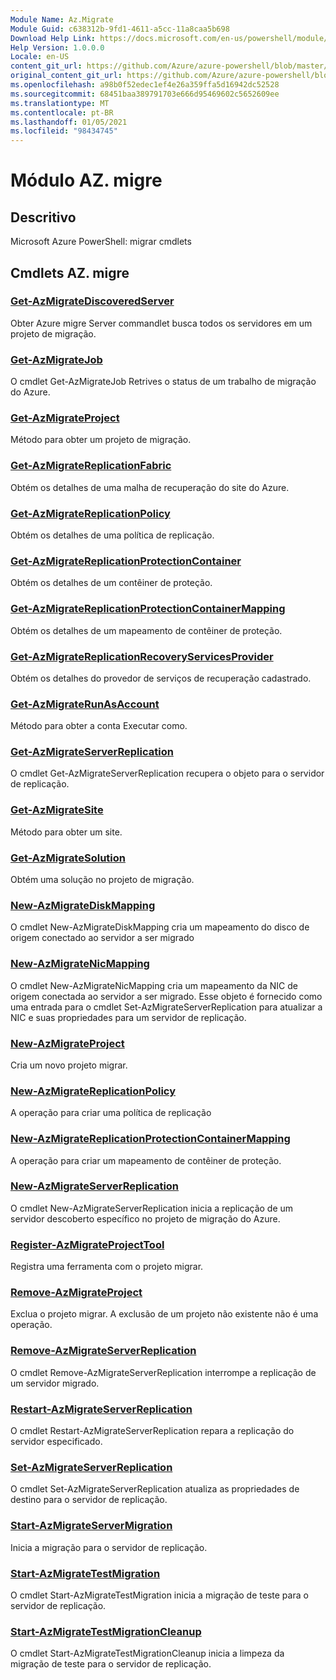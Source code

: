 ```yaml
---
Module Name: Az.Migrate
Module Guid: c638312b-9fd1-4611-a5cc-11a8caa5b698
Download Help Link: https://docs.microsoft.com/en-us/powershell/module/az.migrate
Help Version: 1.0.0.0
Locale: en-US
content_git_url: https://github.com/Azure/azure-powershell/blob/master/src/Migrate/help/Az.Migrate.md
original_content_git_url: https://github.com/Azure/azure-powershell/blob/master/src/Migrate/help/Az.Migrate.md
ms.openlocfilehash: a98b0f52edec1ef4e26a359ffa5d16942dc52528
ms.sourcegitcommit: 68451baa389791703e666d95469602c5652609ee
ms.translationtype: MT
ms.contentlocale: pt-BR
ms.lasthandoff: 01/05/2021
ms.locfileid: "98434745"
---
```

# Módulo AZ. migre
## Descritivo
Microsoft Azure PowerShell: migrar cmdlets

## Cmdlets AZ. migre
### [Get-AzMigrateDiscoveredServer](Get-AzMigrateDiscoveredServer.md)
Obter Azure migre Server commandlet busca todos os servidores em um projeto de migração.

### [Get-AzMigrateJob](Get-AzMigrateJob.md)
O cmdlet Get-AzMigrateJob Retrives o status de um trabalho de migração do Azure.

### [Get-AzMigrateProject](Get-AzMigrateProject.md)
Método para obter um projeto de migração.

### [Get-AzMigrateReplicationFabric](Get-AzMigrateReplicationFabric.md)
Obtém os detalhes de uma malha de recuperação do site do Azure.

### [Get-AzMigrateReplicationPolicy](Get-AzMigrateReplicationPolicy.md)
Obtém os detalhes de uma política de replicação.

### [Get-AzMigrateReplicationProtectionContainer](Get-AzMigrateReplicationProtectionContainer.md)
Obtém os detalhes de um contêiner de proteção.

### [Get-AzMigrateReplicationProtectionContainerMapping](Get-AzMigrateReplicationProtectionContainerMapping.md)
Obtém os detalhes de um mapeamento de contêiner de proteção.

### [Get-AzMigrateReplicationRecoveryServicesProvider](Get-AzMigrateReplicationRecoveryServicesProvider.md)
Obtém os detalhes do provedor de serviços de recuperação cadastrado.

### [Get-AzMigrateRunAsAccount](Get-AzMigrateRunAsAccount.md)
Método para obter a conta Executar como.

### [Get-AzMigrateServerReplication](Get-AzMigrateServerReplication.md)
O cmdlet Get-AzMigrateServerReplication recupera o objeto para o servidor de replicação.

### [Get-AzMigrateSite](Get-AzMigrateSite.md)
Método para obter um site.

### [Get-AzMigrateSolution](Get-AzMigrateSolution.md)
Obtém uma solução no projeto de migração.

### [New-AzMigrateDiskMapping](New-AzMigrateDiskMapping.md)
O cmdlet New-AzMigrateDiskMapping cria um mapeamento do disco de origem conectado ao servidor a ser migrado

### [New-AzMigrateNicMapping](New-AzMigrateNicMapping.md)
O cmdlet New-AzMigrateNicMapping cria um mapeamento da NIC de origem conectada ao servidor a ser migrado.
Esse objeto é fornecido como uma entrada para o cmdlet Set-AzMigrateServerReplication para atualizar a NIC e suas propriedades para um servidor de replicação.

### [New-AzMigrateProject](New-AzMigrateProject.md)
Cria um novo projeto migrar.

### [New-AzMigrateReplicationPolicy](New-AzMigrateReplicationPolicy.md)
A operação para criar uma política de replicação

### [New-AzMigrateReplicationProtectionContainerMapping](New-AzMigrateReplicationProtectionContainerMapping.md)
A operação para criar um mapeamento de contêiner de proteção.

### [New-AzMigrateServerReplication](New-AzMigrateServerReplication.md)
O cmdlet New-AzMigrateServerReplication inicia a replicação de um servidor descoberto específico no projeto de migração do Azure.

### [Register-AzMigrateProjectTool](Register-AzMigrateProjectTool.md)
Registra uma ferramenta com o projeto migrar.

### [Remove-AzMigrateProject](Remove-AzMigrateProject.md)
Exclua o projeto migrar.
A exclusão de um projeto não existente não é uma operação.

### [Remove-AzMigrateServerReplication](Remove-AzMigrateServerReplication.md)
O cmdlet Remove-AzMigrateServerReplication interrompe a replicação de um servidor migrado.

### [Restart-AzMigrateServerReplication](Restart-AzMigrateServerReplication.md)
O cmdlet Restart-AzMigrateServerReplication repara a replicação do servidor especificado.

### [Set-AzMigrateServerReplication](Set-AzMigrateServerReplication.md)
O cmdlet Set-AzMigrateServerReplication atualiza as propriedades de destino para o servidor de replicação.

### [Start-AzMigrateServerMigration](Start-AzMigrateServerMigration.md)
Inicia a migração para o servidor de replicação.

### [Start-AzMigrateTestMigration](Start-AzMigrateTestMigration.md)
O cmdlet Start-AzMigrateTestMigration inicia a migração de teste para o servidor de replicação.

### [Start-AzMigrateTestMigrationCleanup](Start-AzMigrateTestMigrationCleanup.md)
O cmdlet Start-AzMigrateTestMigrationCleanup inicia a limpeza da migração de teste para o servidor de replicação.

